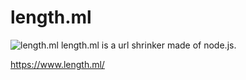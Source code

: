 # length.ml
![length.ml](../pic.png)
length.ml is a url shrinker made of node.js.

https://www.length.ml/
